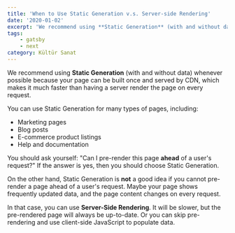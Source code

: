 ```yaml
---
title: 'When to Use Static Generation v.s. Server-side Rendering'
date: '2020-01-02'
excerpt: 'We recommend using **Static Generation** (with and without data) whenever possible because your page can be built once and served by CDN, which makes it much faster than having a server render the page on every request.'
tags:
    - gatsby
    - next
category: Kültür Sanat
---
```


We recommend using **Static Generation** (with and without data) whenever possible because your page can be built once and served by CDN, which makes it much faster than having a server render the page on every request.

You can use Static Generation for many types of pages, including:

- Marketing pages
- Blog posts
- E-commerce product listings
- Help and documentation

You should ask yourself: "Can I pre-render this page **ahead** of a user's request?" If the answer is yes, then you should choose Static Generation.

On the other hand, Static Generation is **not** a good idea if you cannot pre-render a page ahead of a user's request. Maybe your page shows frequently updated data, and the page content changes on every request.

In that case, you can use **Server-Side Rendering**. It will be slower, but the pre-rendered page will always be up-to-date. Or you can skip pre-rendering and use client-side JavaScript to populate data.